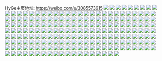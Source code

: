 HyGe主页地址: https://weibo.com/u/3085573615 
![](https://wx4.sinaimg.cn/mw2000/b7ea1defly1h90ci40fmbj228a2yo4qq.jpg) 
![](https://wx4.sinaimg.cn/mw2000/b7ea1defly1h8uo6c8ad4j216o1kwh5b.jpg) 
![](https://wx4.sinaimg.cn/mw2000/b7ea1defly1h8uhuip8kyj23402c0qv6.jpg) 
![](https://wx4.sinaimg.cn/mw2000/b7ea1defly1h8uhuen6t0j20zo1re1ai.jpg) 
![](https://wx4.sinaimg.cn/mw2000/b7ea1defly1h8uhsubxz7j21ls0wih1k.jpg) 
![](https://wx4.sinaimg.cn/mw2000/b7ea1defly1h8sa39gk1nj21kw2dc7wi.jpg) 
![](https://wx4.sinaimg.cn/mw2000/b7ea1defly1h8sa3arynkj21kw2dchdu.jpg) 
![](https://wx4.sinaimg.cn/mw2000/b7ea1defly1h8sa36uupgj21kw2dcb2a.jpg) 
![](https://wx4.sinaimg.cn/mw2000/b7ea1defly1h8sa3cp79zj21kw2dcx6p.jpg) 
![](https://wx4.sinaimg.cn/mw2000/b7ea1defly1h8sa3btw5vj22dc1kwb2a.jpg) 
![](https://wx4.sinaimg.cn/mw2000/b7ea1defly1h8sa3637t3j21kw2dcqv6.jpg) 
![](https://wx4.sinaimg.cn/mw2000/b7ea1defly1h8n7r8imk7j22c0340b2c.jpg) 
![](https://wx4.sinaimg.cn/mw2000/b7ea1defly1h8n7r4m9yvj216o1kx7lw.jpg) 
![](https://wx4.sinaimg.cn/mw2000/b7ea1defly1h8n7rdtewtj22c03404qs.jpg) 
![](https://wx4.sinaimg.cn/mw2000/b7ea1defly1h7l9f1w14nj20u00u043r.jpg) 
![](https://wx4.sinaimg.cn/mw2000/b7ea1defly1h7l9f07fywj218z0u0ajn.jpg) 
![](https://wx4.sinaimg.cn/mw2000/b7ea1defly1h7l9f3jhekj20u00u0dle.jpg) 
![](https://wx4.sinaimg.cn/mw2000/b7ea1defly1h7l9f5y7u6j20u0140qah.jpg) 
![](https://wx4.sinaimg.cn/mw2000/b7ea1defly1h7l9ex6g85j20u0140dp4.jpg) 
![](https://wx4.sinaimg.cn/mw2000/b7ea1defly1h7l9f8d498j21400u012b.jpg) 
![](https://wx4.sinaimg.cn/mw2000/b7ea1defly1h7l9fazr06j20u0140qco.jpg) 
![](https://wx4.sinaimg.cn/mw2000/b7ea1defly1h7l9fdvj4sj20u0140wo4.jpg) 
![](https://wx4.sinaimg.cn/mw2000/b7ea1defly1h7ekbckvisj216p1kxn2k.jpg) 
![](https://wx4.sinaimg.cn/mw2000/b7ea1defly1h7ekbdlfo5j22c0340hdu.jpg) 
![](https://wx4.sinaimg.cn/mw2000/b7ea1defly1h727cgum3zj221s2pxkjl.jpg) 
![](https://wx4.sinaimg.cn/mw2000/b7ea1defly1h727cf34ikj22412t4x6p.jpg) 
![](https://wx4.sinaimg.cn/mw2000/b7ea1defly1h6ozn23opvj22872yokjm.jpg) 
![](https://wx4.sinaimg.cn/mw2000/b7ea1defly1h6ozn4h2t2j22c0340qv6.jpg) 
![](https://wx4.sinaimg.cn/mw2000/b7ea1defly1h6ozn7has1j22c0336x6q.jpg) 
![](https://wx4.sinaimg.cn/mw2000/b7ea1defly1h6ozn9kyhgj22c0336x6q.jpg) 
![](https://wx4.sinaimg.cn/mw2000/b7ea1defly1h6ozmzsh1ij22c033akjm.jpg) 
![](https://wx4.sinaimg.cn/mw2000/b7ea1defly1h6oznb0jp6j22c0340qdl.jpg) 
![](https://wx4.sinaimg.cn/mw2000/b7ea1defly1h6ozndwv46j22c033iu0y.jpg) 
![](https://wx4.sinaimg.cn/mw2000/b7ea1defly1h6nyaikvz0j228r2yohdu.jpg) 
![](https://wx4.sinaimg.cn/mw2000/b7ea1defly1h6nyay1ap9j21kw23udkg.jpg) 
![](https://wx4.sinaimg.cn/mw2000/b7ea1defly1h6nyaxb63vj21kw23ub29.jpg) 
![](https://wx4.sinaimg.cn/mw2000/b7ea1defly1h6nyaylccsj21kw23ugpv.jpg) 
![](https://wx4.sinaimg.cn/mw2000/b7ea1defly1h6j9lwskndj22c0340u0x.jpg) 
![](https://wx4.sinaimg.cn/mw2000/b7ea1defly1h6j9lmogaij22c033ye82.jpg) 
![](https://wx4.sinaimg.cn/mw2000/b7ea1defly1h6j9lzy94wj22c0340e82.jpg) 
![](https://wx4.sinaimg.cn/mw2000/b7ea1defly1h6cb5vnfhlj21kw2dc7wi.jpg) 
![](https://wx4.sinaimg.cn/mw2000/b7ea1defly1h6cb62dv9ij21kw2dcb2a.jpg) 
![](https://wx4.sinaimg.cn/mw2000/b7ea1defly1h6cb6dj3n2j21kw2dd4qq.jpg) 
![](https://wx4.sinaimg.cn/mw2000/b7ea1defly1h6cbfn4btrj21kw2dd1ky.jpg) 
![](https://wx4.sinaimg.cn/mw2000/b7ea1defly1h6cbfiseizj21kw2dd1ky.jpg) 
![](https://wx4.sinaimg.cn/mw2000/b7ea1defly1h5rfm2c9r8j234033yu12.jpg) 
![](https://wx4.sinaimg.cn/mw2000/b7ea1defly1h5rflt6pi7j234033ye85.jpg) 
![](https://wx4.sinaimg.cn/mw2000/b7ea1defly1h5rfly3jn1j22c033yu10.jpg) 
![](https://wx4.sinaimg.cn/mw2000/b7ea1defly1h5rfpxq4v6j22c033ykjo.jpg) 
![](https://wx4.sinaimg.cn/mw2000/b7ea1defly1h5rfq3883ej22c033y4qs.jpg) 
![](https://wx4.sinaimg.cn/mw2000/b7ea1defly1h5rfpyr2q7j224e1kwnpd.jpg) 
![](https://wx4.sinaimg.cn/mw2000/b7ea1defly1h5rfv1ejblj22c033ynpe.jpg) 
![](https://wx4.sinaimg.cn/mw2000/b7ea1defly1h5rftfaxxsj22c033yqv6.jpg) 
![](https://wx4.sinaimg.cn/mw2000/b7ea1defly1h5rftdbp4ij22c033yhdu.jpg) 
![](https://wx4.sinaimg.cn/mw2000/b7ea1defly1h5rfq0b9vij22c033yqv6.jpg) 
![](https://wx4.sinaimg.cn/mw2000/b7ea1defly1h5rftb6rxrj22c033yqv6.jpg) 
![](https://wx4.sinaimg.cn/mw2000/b7ea1defly1h5rfux3zthj22c033yx6r.jpg) 
![](https://wx4.sinaimg.cn/mw2000/b7ea1defly1h5rfw327tlj216o1kw7ix.jpg) 
![](https://wx4.sinaimg.cn/mw2000/b7ea1defly1h57ubxk0n0j21gk1y31kx.jpg) 
![](https://wx4.sinaimg.cn/mw2000/b7ea1defly1h57ubyycg5j21kw23ve81.jpg) 
![](https://wx4.sinaimg.cn/mw2000/b7ea1defly1h57ubw4aj0j21au1qf7rc.jpg) 
![](https://wx4.sinaimg.cn/mw2000/b7ea1defly1h57uby70jwj21kx23we81.jpg) 
![](https://wx4.sinaimg.cn/mw2000/b7ea1defly1h57ubwy2skj216o1kxhaj.jpg) 
![](https://wx4.sinaimg.cn/mw2000/b7ea1defly1h57ubwiu2tj215m1jhwy1.jpg) 
![](https://wx4.sinaimg.cn/mw2000/b7ea1defly1h57ubzs0lnj21g41xh4nj.jpg) 
![](https://wx4.sinaimg.cn/mw2000/b7ea1defly1h57uc0mhl1j21kw23u7wh.jpg) 
![](https://wx4.sinaimg.cn/mw2000/b7ea1defly1h57ubvfj9ej21e01unh71.jpg) 
![](https://wx4.sinaimg.cn/mw2000/b7ea1defly1h4ylr4sovhj21xn2kx1kz.jpg) 
![](https://wx4.sinaimg.cn/mw2000/b7ea1defly1h4ylggck8lj21jf21rkjl.jpg) 
![](https://wx4.sinaimg.cn/mw2000/b7ea1defly1h4ylt8uc1sj21f41w17wh.jpg) 
![](https://wx4.sinaimg.cn/mw2000/b7ea1defly1h4v6bbqlfij21b0108qhc.jpg) 
![](https://wx4.sinaimg.cn/mw2000/b7ea1defly1h4usmi1tiqj22c0340x6q.jpg) 
![](https://wx4.sinaimg.cn/mw2000/b7ea1defly1h4usmqd0rcj21t92m0npd.jpg) 
![](https://wx4.sinaimg.cn/mw2000/b7ea1defly1h4usmm4030j216o1koe30.jpg) 
![](https://wx4.sinaimg.cn/mw2000/b7ea1defly1h3u99uructj22c033ukjm.jpg) 
![](https://wx4.sinaimg.cn/mw2000/b7ea1defly1h3u8e78lavj22c033enpe.jpg) 
![](https://wx4.sinaimg.cn/mw2000/b7ea1defly1h3u8e3pt8fj22c033uu0y.jpg) 
![](https://wx4.sinaimg.cn/mw2000/b7ea1defly1h3extmwkx1j21m125fqv5.jpg) 
![](https://wx4.sinaimg.cn/mw2000/b7ea1defly1h3exto846lj22c03404qq.jpg) 
![](https://wx4.sinaimg.cn/mw2000/b7ea1defly1h3extp1ibmj21b31qt1dy.jpg) 
![](https://wx4.sinaimg.cn/mw2000/b7ea1defly1h3cup8g44uj221a2p6x6q.jpg) 
![](https://wx4.sinaimg.cn/mw2000/b7ea1defly1h3cupcni21j20zo1rek9f.jpg) 
![](https://wx4.sinaimg.cn/mw2000/b7ea1defly1h3cup9i86zj221l2q5qv6.jpg) 
![](https://wx4.sinaimg.cn/mw2000/b7ea1defly1h3cupaphyhj233z25fx6p.jpg) 
![](https://wx4.sinaimg.cn/mw2000/b7ea1defly1h3cup6b2jbj23402c0hdv.jpg) 
![](https://wx4.sinaimg.cn/mw2000/b7ea1defly1h3cupc1ranj23402c0qv7.jpg) 
![](https://wx4.sinaimg.cn/mw2000/b7ea1defly1h3cup75de8j21x42k6hdt.jpg) 
![](https://wx4.sinaimg.cn/mw2000/b7ea1defly1h3cupfmnsxj23402c0npe.jpg) 
![](https://wx4.sinaimg.cn/mw2000/b7ea1defly1h2e883smqfj20u00u0afr.jpg) 
![](https://wx4.sinaimg.cn/mw2000/b7ea1defly1h2e88l5ld8j22c0340x6q.jpg) 
![](https://wx4.sinaimg.cn/mw2000/b7ea1defly1h2e7u3vueqj21sb1sbnha.jpg) 
![](https://wx4.sinaimg.cn/mw2000/b7ea1defly1h2e7u4fikij20zj0zjdou.jpg) 
![](https://wx4.sinaimg.cn/mw2000/b7ea1defly1h2e83jm7guj20tu0tuk2w.jpg) 
![](https://wx4.sinaimg.cn/mw2000/b7ea1defly1h2e8594gymj20u00u0grc.jpg) 
![](https://wx4.sinaimg.cn/mw2000/b7ea1defly1h18juaz9kgj21yq2ogx6p.jpg) 
![](https://wx4.sinaimg.cn/mw2000/b7ea1defly1gzmtol2dfpj21zx2r4kjm.jpg) 
![](https://wx4.sinaimg.cn/mw2000/b7ea1defly1gzmtom6xgqj228a2yo4qq.jpg) 
![](https://wx4.sinaimg.cn/mw2000/b7ea1defly1gzmtonegwxj21os2h54qq.jpg) 
![](https://wx4.sinaimg.cn/mw2000/b7ea1defly1gzmtotgntej22c0340u0y.jpg) 
![](https://wx4.sinaimg.cn/mw2000/b7ea1defly1gycd36ol46j22802yokjn.jpg) 
![](https://wx4.sinaimg.cn/mw2000/b7ea1defly1gycd3a3480j22c033yx6r.jpg) 
![](https://wx4.sinaimg.cn/mw2000/b7ea1defly1gycd33usa8j225r2vre83.jpg) 
![](https://wx4.sinaimg.cn/mw2000/b7ea1defly1gy0qh25meqj20zo256kjl.jpg) 
![](https://wx4.sinaimg.cn/mw2000/b7ea1defly1gy0qg7fpa8j20zo1re16r.jpg) 
![](https://wx4.sinaimg.cn/mw2000/b7ea1defly1gy0qh2tv69j20zo1redvb.jpg) 
![](https://wx4.sinaimg.cn/mw2000/b7ea1defly1gy0qfygaqdj20z21k4k66.jpg) 
![](https://wx4.sinaimg.cn/mw2000/b7ea1defly1gy0qg2df47j21j02ps1kx.jpg) 
![](https://wx4.sinaimg.cn/mw2000/b7ea1defly1gxrai64nlfj20u00u0n8k.jpg) 
![](https://wx4.sinaimg.cn/mw2000/b7ea1defly1gxrafqxsftj20u0140n4k.jpg) 
![](https://wx4.sinaimg.cn/mw2000/b7ea1defly1gxrafj22o0j20u00u0wo1.jpg) 
![](https://wx4.sinaimg.cn/mw2000/b7ea1defly1gxraflsf21j20u0140n33.jpg) 
![](https://wx4.sinaimg.cn/mw2000/b7ea1defly1gxae03h6iqj228m2j9qv6.jpg) 
![](https://wx4.sinaimg.cn/mw2000/b7ea1defly1gxae04ozq8j225t2le7wi.jpg) 
![](https://wx4.sinaimg.cn/mw2000/b7ea1defly1gw90inwnlfj22c03404qq.jpg) 
![](https://wx4.sinaimg.cn/mw2000/b7ea1defly1gw90iphotfj228d2yox6p.jpg) 
![](https://wx4.sinaimg.cn/mw2000/b7ea1defly1gw11nwg3wzj22c0340b2b.jpg) 
![](https://wx4.sinaimg.cn/mw2000/b7ea1defly1gw11numfu5j219e1oke81.jpg) 
![](https://wx4.sinaimg.cn/mw2000/b7ea1defly1gw11nyazg6j22c03404qr.jpg) 
![](https://wx4.sinaimg.cn/mw2000/b7ea1defly1gw11nzmr07j22c0340u0x.jpg) 
![](https://wx4.sinaimg.cn/mw2000/b7ea1defly1gw11o1rp1nj23402c0b2a.jpg) 
![](https://wx4.sinaimg.cn/mw2000/b7ea1defly1gw11o2vbf8j21011reqj8.jpg) 
![](https://wx4.sinaimg.cn/mw2000/b7ea1defly1gw11o4x7jcj21iv1ivx6p.jpg) 
![](https://wx4.sinaimg.cn/mw2000/b7ea1defly1gw11o6rzxtj223l2sw1ky.jpg) 
![](https://wx4.sinaimg.cn/mw2000/b7ea1defly1gw11o8rtzxj21oe24d1ky.jpg) 
![](https://wx4.sinaimg.cn/mw2000/b7ea1defly1gw11ob6u5sj22c0340b2a.jpg) 
![](https://wx4.sinaimg.cn/mw2000/b7ea1defly1gw11oc9y24j22c0340hdt.jpg) 
![](https://wx4.sinaimg.cn/mw2000/b7ea1defly1gw11oedy0pj219f1ok7ve.jpg) 
![](https://wx4.sinaimg.cn/mw2000/b7ea1defly1gw11oii272j23402c07wn.jpg) 
![](https://wx4.sinaimg.cn/mw2000/b7ea1defly1gw11olx7ilj22c03404qq.jpg) 
![](https://wx4.sinaimg.cn/mw2000/b7ea1defly1gw11ompvolj219f1ok1kx.jpg) 
![](https://wx4.sinaimg.cn/mw2000/b7ea1defly1gw05is4scjj21co1kyk9q.jpg) 
![](https://wx4.sinaimg.cn/mw2000/b7ea1defly1gw05ire5hhj20zo1l0qj9.jpg) 
![](https://wx4.sinaimg.cn/mw2000/b7ea1defly1gw05iu9d1pj22c033qnpe.jpg) 
![](https://wx4.sinaimg.cn/mw2000/b7ea1defly1gw05iwgc6bj23402c07wj.jpg) 
![](https://wx4.sinaimg.cn/mw2000/b7ea1defly1gw05ixflk9j20jv0973z3.jpg) 
![](https://wx4.sinaimg.cn/mw2000/b7ea1defly1gw05ipx2fvj22c0340kjn.jpg) 
![](https://wx4.sinaimg.cn/mw2000/003mOKEnly1gvbybhseo4j62c03407wi02.jpg) 
![](https://wx4.sinaimg.cn/mw2000/003mOKEnly1gvbybxmbhmj62c03404qq02.jpg) 
![](https://wx4.sinaimg.cn/mw2000/003mOKEnly1gvbyh0ddh7j60zo256trj02.jpg) 
![](https://wx4.sinaimg.cn/mw2000/003mOKEnly1gvbycmyocxj61sc2dsb2a02.jpg) 
![](https://wx4.sinaimg.cn/mw2000/003mOKEnly1gvbydeuq71j62c03404qq02.jpg) 
![](https://wx4.sinaimg.cn/mw2000/003mOKEnly1gvbyg9pqcnj62c0340hdu02.jpg) 
![](https://wx4.sinaimg.cn/mw2000/003mOKEnly1gvbygdgbrsj61091redww02.jpg) 
![](https://wx4.sinaimg.cn/mw2000/003mOKEnly1gvbygnlxrwj62c0340x6p02.jpg) 
![](https://wx4.sinaimg.cn/mw2000/003mOKEnly1gvbycyj7k4j62c03401ky02.jpg) 
![](https://wx4.sinaimg.cn/mw2000/003mOKEnly1gvbyed955qj62c0340e8302.jpg) 
![](https://wx4.sinaimg.cn/mw2000/003mOKEnly1gvbyc9f4rjj62c03404qq02.jpg) 
![](https://wx4.sinaimg.cn/mw2000/003mOKEnly1gv5pbpp1luj62c033yhdu02.jpg) 
![](https://wx4.sinaimg.cn/mw2000/003mOKEnly1gv5pbql768j62c033yhdu02.jpg) 
![](https://wx4.sinaimg.cn/mw2000/003mOKEnly1gv5pbuhwm8j63402c0qv602.jpg) 
![](https://wx4.sinaimg.cn/mw2000/003mOKEnly1gv5pbwiq9ej62e61sn7wh02.jpg) 
![](https://wx4.sinaimg.cn/mw2000/003mOKEnly1gv5pbs42f0j61xz28rqv502.jpg) 
![](https://wx4.sinaimg.cn/mw2000/003mOKEnly1gv5pbypnxqj63402c0x6p02.jpg) 
![](https://wx4.sinaimg.cn/mw2000/003mOKEnly1gv5pbzw4dzj623s1ku7wh02.jpg) 
![](https://wx4.sinaimg.cn/mw2000/003mOKEnly1gv5pbtbh95j60zo1reqhc02.jpg) 
![](https://wx4.sinaimg.cn/mw2000/003mOKEnly1gv5pbow014j61kc2347rx02.jpg) 
![](https://wx4.sinaimg.cn/mw2000/003mOKEnly1guwqvs45b5j627v2tbkjl02.jpg) 
![](https://wx4.sinaimg.cn/mw2000/003mOKEnly1guooe20qv1j62c0340kjn02.jpg) 
![](https://wx4.sinaimg.cn/mw2000/003mOKEnly1guooe3pa6wj62c0340dm602.jpg) 
![](https://wx4.sinaimg.cn/mw2000/003mOKEnly1guooe4wu7ij62c0340kjm02.jpg) 
![](https://wx4.sinaimg.cn/mw2000/003mOKEnly1guooe5dvshj60zo1re17l02.jpg) 
![](https://wx4.sinaimg.cn/mw2000/003mOKEnly1guooil64y8j62c03401l002.jpg) 
![](https://wx4.sinaimg.cn/mw2000/003mOKEnly1guooio42dpj62bz2bzqv602.jpg) 
![](https://wx4.sinaimg.cn/mw2000/b7ea1defly1gt1qv200szj22c0340qv5.jpg) 
![](https://wx4.sinaimg.cn/mw2000/b7ea1defly1gt1qv64bacj228f28fqv5.jpg) 
![](https://wx4.sinaimg.cn/mw2000/b7ea1defly1gs54i2jqn7j22802yonpd.jpg) 
![](https://wx4.sinaimg.cn/mw2000/b7ea1defly1gs54hxvaupj21ey25r1ky.jpg) 
![](https://wx4.sinaimg.cn/mw2000/b7ea1defly1gs54i6q47kj22c03401ky.jpg) 
![](https://wx4.sinaimg.cn/mw2000/b7ea1defly1gs54ibymohj22c0340e83.jpg) 
![](https://wx4.sinaimg.cn/mw2000/b7ea1defly1gro7nwpxujj20u00u0480.jpg) 
![](https://wx4.sinaimg.cn/mw2000/b7ea1defly1gro7nw9qgsj20u00u07ce.jpg) 
![](https://wx4.sinaimg.cn/mw2000/b7ea1defly1gra4xr6nggj20u013uh3p.jpg) 
![](https://wx4.sinaimg.cn/mw2000/b7ea1defly1gra4zdly63j20u017le3s.jpg) 
![](https://wx4.sinaimg.cn/mw2000/b7ea1defly1gqn0ed7xxyj20u00u07dv.jpg) 
![](https://wx4.sinaimg.cn/mw2000/b7ea1defly1gqn0ebs1vnj20u00u07ew.jpg) 
![](https://wx4.sinaimg.cn/mw2000/b7ea1defly1gqn0ec4lggj21280u0qhn.jpg) 
![](https://wx4.sinaimg.cn/mw2000/b7ea1defly1gqn0ecmqsqj20u01407gj.jpg) 
![](https://wx4.sinaimg.cn/mw2000/b7ea1defly1gqlt0ensckj20zo256u13.jpg) 
![](https://wx4.sinaimg.cn/mw2000/b7ea1defly1gqlq608q5pj20u01sw12e.jpg) 
![](https://wx4.sinaimg.cn/mw2000/b7ea1defly1gqlq60kwm4j20tm0w14p3.jpg) 
![](https://wx4.sinaimg.cn/mw2000/b7ea1defly1gqlq60y6atj20j60eejt0.jpg) 
![](https://wx4.sinaimg.cn/mw2000/b7ea1defly1grjdrt6xpbj20u0100gsl.jpg) 
![](https://wx4.sinaimg.cn/mw2000/b7ea1defly1gpu5lz0ju4j22c03404qr.jpg) 
![](https://wx4.sinaimg.cn/mw2000/b7ea1defly1gpu5m5nfpcj22c03404qq.jpg) 
![](https://wx4.sinaimg.cn/mw2000/b7ea1defly1gpu5m91uknj22c0340kjm.jpg) 
![](https://wx4.sinaimg.cn/mw2000/b7ea1defly1gpu5m6mnksj23402c0e81.jpg) 
![](https://wx4.sinaimg.cn/mw2000/b7ea1defly1gpu5mclq9gj20j60eeaar.jpg) 
![](https://wx4.sinaimg.cn/mw2000/b7ea1defly1gpu5lvh643j22c0340kjn.jpg) 
![](https://wx4.sinaimg.cn/mw2000/b7ea1defly1gpu5m0gz9qj22c0340kjl.jpg) 
![](https://wx4.sinaimg.cn/mw2000/b7ea1defly1gpu5m2p9uqj22bz2bzb29.jpg) 
![](https://wx4.sinaimg.cn/mw2000/b7ea1defly1gpu5m4k1gej22c02c0u0y.jpg) 
![](https://wx4.sinaimg.cn/mw2000/b7ea1defly1gpu5majiy6j21vu1vuhbn.jpg) 
![](https://wx4.sinaimg.cn/mw2000/b7ea1defly1gpu5ltjeyij22bz2bzhdt.jpg) 
![](https://wx4.sinaimg.cn/mw2000/b7ea1defly1gpu5mboltgj221c21ch3k.jpg) 
![](https://wx4.sinaimg.cn/mw2000/b7ea1defly1gosn8ini2fj20u013wthi.jpg) 
![](https://wx4.sinaimg.cn/mw2000/b7ea1defly1gosn8n1a2sj20u0108n9j.jpg) 
![](https://wx4.sinaimg.cn/mw2000/b7ea1defly1gosn8egh9bj20u0140ai4.jpg) 
![](https://wx4.sinaimg.cn/mw2000/b7ea1defly1gosn8c9l0wj20u010xqia.jpg) 
![](https://wx4.sinaimg.cn/mw2000/b7ea1defly1gosn8fhty9j21410u0qs7.jpg) 
![](https://wx4.sinaimg.cn/mw2000/b7ea1defly1gosn89f715j20u014045q.jpg) 
![](https://wx4.sinaimg.cn/mw2000/b7ea1defly1gosn8j4ip5j20u0140k18.jpg) 
![](https://wx4.sinaimg.cn/mw2000/b7ea1defly1gosn8jtbwyj21400u0n7p.jpg) 
![](https://wx4.sinaimg.cn/mw2000/b7ea1defly1gosn8kftxpj20u00xkdmd.jpg) 
